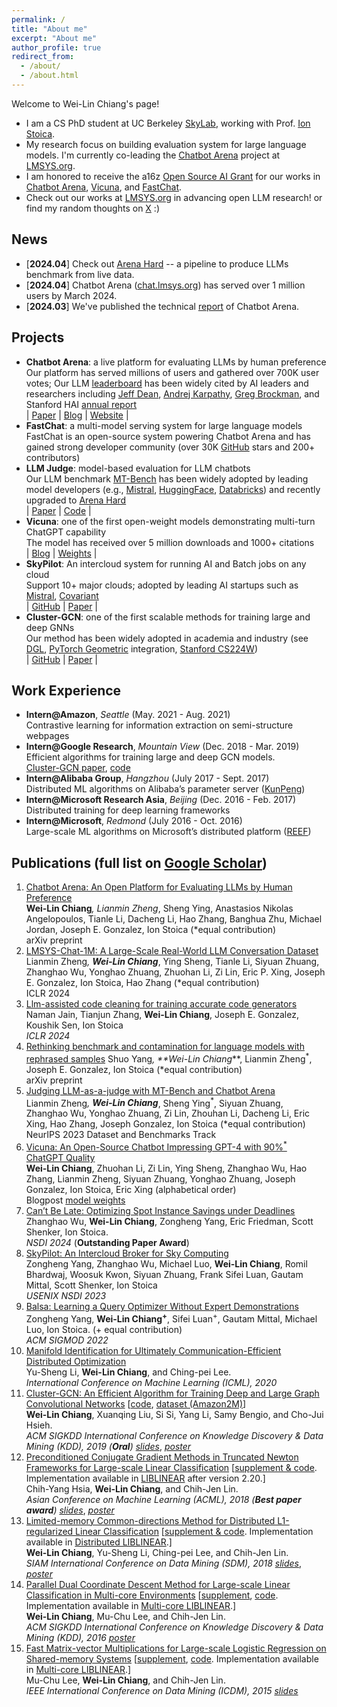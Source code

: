 ```yaml
---
permalink: /
title: "About me"
excerpt: "About me"
author_profile: true
redirect_from: 
  - /about/
  - /about.html
---
```


Welcome to Wei-Lin Chiang's page!

* I am a CS PhD student at UC Berkeley [SkyLab](https://sky.cs.berkeley.edu/), working with Prof. [Ion Stoica](http://people.eecs.berkeley.edu/~istoica/).
* My research focus on building evaluation system for large language models. I'm currently co-leading the [Chatbot Arena](https://chat.lmsys.org/?about) project at [LMSYS.org](https://lmsys.org).
* I am honored to receive the a16z [Open Source AI Grant](https://a16z.com/announcing-our-latest-open-source-ai-grants/) for our works in [Chatbot Arena](https://arxiv.org/abs/2403.04132), [Vicuna](https://lmsys.org/blog/2023-03-30-vicuna/), and [FastChat](https://github.com/lm-sys/FastChat).
* Check out our works at [LMSYS.org](https://lmsys.org) in advancing open LLM research! or find my random thoughts on [X](https://twitter.com/infwinston) :)

## News

- [**2024.04**] Check out [Arena Hard](https://lmsys.org/blog/2024-04-19-arena-hard/) -- a pipeline to produce LLMs benchmark from live data.
- [**2024.04**] Chatbot Arena ([chat.lmsys.org](chat.lmsys.org)) has served over 1 million users by March 2024.
- [**2024.03**] We've published the technical [report](https://arxiv.org/abs/2403.04132) of Chatbot Arena.


## <a name="Projects"></a> Projects


- **Chatbot Arena**: a live platform for evaluating LLMs by human preference  
  Our platform has served millions of users and gathered over 700K user votes; Our LLM [leaderboard](https://chat.lmsys.org/?leaderboard) has been widely cited by AI leaders and researchers including [Jeff Dean](https://twitter.com/JeffDean/status/1750930658900517157), [Andrej Karpathy](https://twitter.com/karpathy/status/1734687074350166089), [Greg Brockman](https://twitter.com/gdb/status/1725595967045398920), and Stanford HAI [annual report](https://aiindex.stanford.edu/wp-content/uploads/2024/04/HAI_AI-Index-Report-2024.pdf)  
  | [Paper](https://arxiv.org/abs/2403.04132) | [Blog](https://lmsys.org/blog/2023-05-03-arena/) | [Website](https://chat.lmsys.org) |  
- **FastChat**: a multi-model serving system for large language models  
  FastChat is an open-source system powering Chatbot Arena and has gained strong developer community (over 30K [GitHub](https://github.com/lm-sys/FastChat) stars and 200+ contributors) 
- **LLM Judge**: model-based evaluation for LLM chatbots  
  Our LLM benchmark [MT-Bench](https://huggingface.co/spaces/lmsys/mt-bench) has been widely adopted by leading model developers (e.g., [Mistral](https://mistral.ai/news/mixtral-of-experts/), [HuggingFace](https://huggingface.co/HuggingFaceH4/zephyr-7b-beta), [Databricks](https://www.databricks.com/blog/introducing-dbrx-new-state-art-open-llm)) and recently upgraded to [Arena Hard](https://lmsys.org/blog/2024-04-19-arena-hard/)  
  | [Paper](https://arxiv.org/abs/2306.05685) | [Code](https://github.com/lm-sys/FastChat/tree/main/fastchat/llm_judge) |  
- **Vicuna**: one of the first open-weight models demonstrating multi-turn ChatGPT capability  
  The model has received over 5 million downloads and 1000+ citations   
  | [Blog](https://lmsys.org/blog/2023-03-30-vicuna/) | [Weights](https://github.com/lm-sys/FastChat#vicuna-weights) |
- **SkyPilot**: An intercloud system for running AI and Batch jobs on any cloud  
  Support 10+ major clouds; adopted by leading AI startups such as [Mistral](https://docs.mistral.ai/deployment/self-deployment/skypilot/), [Covariant](https://blog.skypilot.co/covariant/)   
  | [GitHub](https://github.com/skypilot-org/skypilot) | [Paper](https://www.usenix.org/conference/nsdi23/presentation/yang-zongheng) |
- **Cluster-GCN**: one of the first scalable methods for training large and deep GNNs  
  Our method has been widely adopted in academia and industry (see [DGL](https://docs.dgl.ai/en/0.8.x/generated/dgl.dataloading.ClusterGCNSampler.html), [PyTorch Geometric](https://pytorch-geometric.readthedocs.io/en/latest/generated/torch_geometric.nn.conv.ClusterGCNConv.html) integration, [Stanford CS224W](https://web.stanford.edu/class/cs224w/slides/15-scalable.pdf))  
  | [GitHub](https://github.com/google-research/google-research/tree/master/cluster_gcn) | [Paper](https://arxiv.org/abs/1905.07953) |

## Work Experience

- **Intern@Amazon**, *Seattle* (May. 2021 - Aug. 2021)  
  Contrastive learning for information extraction on semi-structure webpages
- **Intern@Google Research**, *Mountain View* (Dec. 2018 - Mar. 2019)  
  Efficient algorithms for training large and deep GCN models.  
  [Cluster-GCN paper](https://arxiv.org/abs/1905.07953), [code](https://github.com/google-research/google-research/tree/master/cluster_gcn)
- **Intern@Alibaba Group**, *Hangzhou* (July 2017 - Sept. 2017)  
  Distributed ML algorithms on Alibaba’s parameter server ([KunPeng](https://www.kdd.org/kdd2017/papers/view/kunpeng-parameter-server-based-distributed-learning-systems-and-its-applica))
- **Intern@Microsoft Research Asia**, *Beijing* (Dec. 2016 - Feb. 2017)  
  Distributed training for deep learning frameworks
- **Intern@Microsoft**, *Redmond* (July 2016 - Oct. 2016)  
  Large-scale ML algorithms on Microsoft’s distributed platform ([REEF](https://reef.apache.org/))

## Publications (full list on [Google Scholar](https://scholar.google.com/citations?user=87nZphcAAAAJ&hl=en))

1. [Chatbot Arena: An Open Platform for Evaluating LLMs by Human Preference](https://arxiv.org/abs/2403.04132)  
  **Wei-Lin Chiang**<sup>*</sup>, Lianmin Zheng<sup>*</sup>, Sheng Ying, Anastasios Nikolas Angelopoulos, Tianle Li, Dacheng Li, Hao Zhang, Banghua Zhu, Michael Jordan, Joseph E. Gonzalez, Ion Stoica  (\*equal contribution)  
  arXiv preprint
1. [LMSYS-Chat-1M: A Large-Scale Real-World LLM Conversation Dataset](https://arxiv.org/abs/2309.11998)  
  Lianmin Zheng<sup>*</sup>, **Wei-Lin Chiang**<sup>*</sup>, Ying Sheng, Tianle Li, Siyuan Zhuang, Zhanghao Wu, Yonghao Zhuang, Zhuohan Li, Zi Lin, Eric P. Xing, Joseph E. Gonzalez, Ion Stoica, Hao Zhang  (\*equal contribution)  
  ICLR 2024
3. [Llm-assisted code cleaning for training accurate code generators](https://arxiv.org/abs/2311.14904)  
  Naman Jain, Tianjun Zhang, **Wei-Lin Chiang**, Joseph E. Gonzalez, Koushik Sen, Ion Stoica  
  *ICLR 2024*
4. [Rethinking benchmark and contamination for language models with rephrased samples](https://arxiv.org/abs/2311.04850)
  Shuo Yang<sup>*</sup>, **Wei-Lin Chiang<sup>*</sup>**, Lianmin Zheng<sup>*</sup>, Joseph E. Gonzalez, Ion Stoica  (\*equal contribution)  
  arXiv preprint
5. [Judging LLM-as-a-judge with MT-Bench and Chatbot Arena](https://arxiv.org/abs/2306.05685)   
  Lianmin Zheng<sup>*</sup>, **Wei-Lin Chiang**<sup>*</sup>, Sheng Ying<sup>*</sup>, Siyuan Zhuang, Zhanghao Wu, Yonghao Zhuang, Zi Lin, Zhouhan Li, Dacheng Li, Eric Xing, Hao Zhang, Joseph Gonzalez, Ion Stoica (\*equal contribution)  
  NeurIPS 2023 Dataset and Benchmarks Track  
6. [Vicuna: An Open-Source Chatbot Impressing GPT-4 with 90%<sup>*</sup> ChatGPT Quality](https://lmsys.org/blog/2023-03-30-vicuna/)  
  **Wei-Lin Chiang**, Zhuohan Li, Zi Lin, Ying Sheng, Zhanghao Wu, Hao Zhang, Lianmin Zheng, Siyuan Zhuang, Yonghao Zhuang, Joseph Gonzalez, Ion Stoica, Eric Xing (alphabetical order)  
  Blogpost [model weights](https://github.com/lm-sys/FastChat#vicuna-weights)
7. [Can’t Be Late: Optimizing Spot Instance Savings under Deadlines](https://www.usenix.org/system/files/nsdi24-wu-zhanghao.pdf)   
  Zhanghao Wu, **Wei-Lin Chiang**, Zongheng Yang, Eric Friedman, Scott Shenker, Ion Stoica.  
  *NSDI 2024* (**Outstanding Paper Award**)
8. [SkyPilot: An Intercloud Broker for Sky Computing](https://www.usenix.org/conference/nsdi23/presentation/yang-zongheng)   
  Zongheng Yang, Zhanghao Wu, Michael Luo, **Wei-Lin Chiang**, Romil Bhardwaj, Woosuk Kwon, Siyuan Zhuang, Frank Sifei Luan, Gautam Mittal, Scott Shenker, Ion Stoica  
  *USENIX NSDI 2023*
9. [Balsa: Learning a Query Optimizer Without Expert Demonstrations](https://dl.acm.org/doi/10.1145/3514221.3517885)  
  Zongheng Yang, **Wei-Lin Chiang<sup>+</sup>**, Sifei Luan<sup>+</sup>, Gautam Mittal, Michael Luo, Ion Stoica. (+ equal contribution)  
  *ACM SIGMOD 2022*
10. [Manifold Identification for Ultimately Communication-Efficient Distributed Optimization](http://www.optimization-online.org/DB_HTML/2020/06/7833.html)  
  Yu-Sheng Li, **Wei-Lin Chiang**, and Ching-pei Lee.  
  *International Conference on Machine Learning (ICML), 2020*
11. [Cluster-GCN: An Efficient Algorithm for Training Deep and Large Graph Convolutional Networks](https://arxiv.org/abs/1905.07953) [[code](https://github.com/google-research/google-research/tree/master/cluster_gcn), [dataset (Amazon2M)](http://web.cs.ucla.edu/~chohsieh/data/Amazon2M.tar.gz)]  
  **Wei-Lin Chiang**, Xuanqing Liu, Si Si, Yang Li, Samy Bengio, and Cho-Jui Hsieh.  
  *ACM SIGKDD International Conference on Knowledge Discovery & Data Mining (KDD), 2019 (**Oral**)* [*slides*](https://infwinston.github.io/files/kdd19/slides.pdf), [*poster*](https://infwinston.github.io/files/kdd19/poster.pdf)  
12. [Preconditioned Conjugate Gradient Methods in Truncated Newton Frameworks for Large-scale Linear Classification](http://proceedings.mlr.press/v95/hsia18a.html) [[supplement & code](https://www.csie.ntu.edu.tw/~cjlin/papers/tron_pcg/). Implementation available in [LIBLINEAR](https://www.csie.ntu.edu.tw/~cjlin/liblinear/) after version 2.20.]  
  Chih-Yang Hsia, **Wei-Lin Chiang**, and Chih-Jen Lin.  
  *Asian Conference on Machine Learning (ACML), 2018 (**Best paper award**)* [*slides*](https://infwinston.github.io/files/acml18/slides.pdf), [*poster*](https://infwinston.github.io/files/acml18/poster.pdf)    
13. [Limited-memory Common-directions Method for Distributed L1-regularized Linear Classification](https://www.csie.ntu.edu.tw/~cjlin/papers/l-commdir-l1/OWL-commdir.pdf) [[supplement & code](https://www.csie.ntu.edu.tw/~cjlin/papers/l-commdir-l1/). Implementation available in [Distributed LIBLINEAR](https://www.csie.ntu.edu.tw/~cjlin/libsvmtools/distributed-liblinear/).]  
  **Wei-Lin Chiang**, Yu-Sheng Li, Ching-pei Lee, and Chih-Jen Lin.  
  *SIAM International Conference on Data Mining (SDM), 2018* [*slides*](https://infwinston.github.io/files/sdm18/slides.pdf), [*poster*](https://infwinston.github.io/files/sdm18/poster.pdf)   
14. [Parallel Dual Coordinate Descent Method for Large-scale Linear Classification in Multi-core Environments](https://www.csie.ntu.edu.tw/~cjlin/papers/multicore_cddual.pdf) [[supplement](https://www.csie.ntu.edu.tw/~cjlin/libsvmtools/multicore-liblinear/multicore_cddual_supplement.pdf), [code](https://www.csie.ntu.edu.tw/~cjlin/libsvmtools/multicore-liblinear/exp-code.tar.gz). Implementation available in [Multi-core LIBLINEAR](https://www.csie.ntu.edu.tw/~cjlin/libsvmtools/multicore-liblinear/).]  
  **Wei-Lin Chiang**, Mu-Chu Lee, and Chih-Jen Lin.  
  *ACM SIGKDD International Conference on Knowledge Discovery & Data Mining (KDD), 2016* [*poster*](https://infwinston.github.io/files/kdd16/poster.pdf)   
15. [Fast Matrix-vector Multiplications for Large-scale Logistic Regression on Shared-memory Systems](https://www.csie.ntu.edu.tw/~cjlin/papers/multicore_liblinear_icdm.pdf) [[supplement](https://www.csie.ntu.edu.tw/~cjlin/libsvmtools/multicore-liblinear/supplement.pdf), [code](https://www.csie.ntu.edu.tw/~cjlin/libsvmtools/multicore-liblinear/exp_code.zip). Implementation available in [Multi-core LIBLINEAR](https://www.csie.ntu.edu.tw/~cjlin/libsvmtools/multicore-liblinear/).]  
  Mu-Chu Lee, **Wei-Lin Chiang**, and Chih-Jen Lin.  
  *IEEE International Conference on Data Mining (ICDM), 2015* [*slides*](https://infwinston.github.io/files/icdm15/slides.pdf)   
